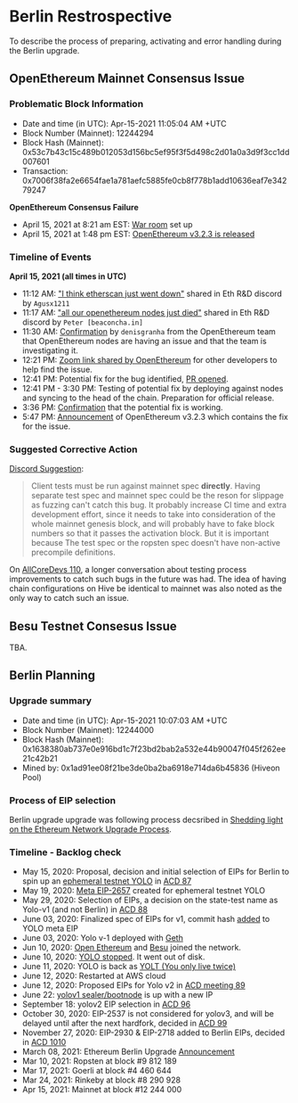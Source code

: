 # Berlin Restrospective
To describe the process of preparing, activating and error handling during the Berlin upgrade.

## OpenEthereum Mainnet Consensus Issue

### Problematic Block Information
* Date and time (in UTC): Apr-15-2021 11:05:04 AM +UTC
* Block Number (Mainnet): 12244294
* Block Hash (Mainnet): 0x53c7b43c15c489b012053d156bc5ef95f3f5d498c2d01a0a3d9f3cc1dd007601
* Transaction: 0x7006f38fa2e6654fae1a781aefc5885fe0cb8f778b1add10636eaf7e34279247


**OpenEthereum Consensus Failure**
- April 15, 2021 at 8:21 am EST: [War room](https://discordapp.com/channels/595666850260713488/745077610685661265/832229172126547998) set up
- April 15, 2021 at 1:48 pm EST: [OpenEthereum v3.2.3 is released](https://discordapp.com/channels/595666850260713488/745077610685661265/832311394178826291)

### Timeline of Events

**April 15, 2021 (all times in UTC)**
* 11:12 AM: ["I think etherscan just went down"](https://discordapp.com/channels/595666850260713488/745077610685661265/832211783883423754) shared in Eth R&D discord by `Agusx1211`
* 11:17 AM: ["all our openethereum nodes just died"](https://discordapp.com/channels/595666850260713488/745077610685661265/832211783883423754) shared in Eth R&D discord by `Peter [beaconcha.in]`
* 11:30 AM: [Confirmation](https://discord.com/channels/595666850260713488/745077610685661265/832216373312618508) by `denisgranha` from the OpenEthereum team that OpenEthereum nodes are having an issue and that the team is investigating it.
* 12:21 PM: [Zoom link shared by OpenEthereum](https://discord.com/channels/595666850260713488/745077610685661265/832229172126547998) for other developers to help find the issue.
* 12:41 PM: Potential fix for the bug identified, [PR opened](https://github.com/openethereum/openethereum/pull/364).
* 12:41 PM - 3:30 PM: Testing of potential fix by deploying against nodes and syncing to the head of the chain. Preparation for official release.
* 3:36 PM: [Confirmation](https://twitter.com/OpenEthereumOrg/status/1382752559073529856) that the potential fix is working.
* 5:47 PM: [Announcement](https://twitter.com/OpenEthereumOrg/status/1382752559073529856) of OpenEthereum v3.2.3 which contains the fix for the issue.


### Suggested Corrective Action
[Discord Suggestion](https://discordapp.com/channels/595666850260713488/745077610685661265/832280444967190559):
> Client tests must be run against mainnet spec **directly**. Having separate test spec and mainnet spec could be the reson for slippage as fuzzing can't catch this bug.
> It probably increase CI time and extra development effort, since it needs to take into consideration of the whole mainnet genesis block, and will probably have to fake block numbers so that it passes the activation block. But it is important because The test spec or the ropsten spec doesn't have non-active precompile definitions.

On [AllCoreDevs 110](https://youtu.be/-H8UpqarZ1Y?t=732), a longer conversation about testing process improvements to catch such bugs in the future was had. The idea of having chain configurations on Hive be identical to mainnet was also noted as the only way to catch such an issue.

## Besu Testnet Consesus Issue

TBA.

## Berlin Planning

### Upgrade summary
* Date and time (in UTC): Apr-15-2021 10:07:03 AM +UTC
* Block Number (Mainnet): 12244000
* Block Hash (Mainnet): 0x1638380ab737e0e916bd1c7f23bd2bab2a532e44b90047f045f262ee21c42b21
* Mined by: 0x1ad91ee08f21be3de0ba2ba6918e714da6b45836 (Hiveon Pool)

### Process of EIP selection

Berlin upgrade upgrade was following process decsribed in [Shedding light on the Ethereum Network Upgrade Process](https://medium.com/ethereum-cat-herders/shedding-light-on-the-ethereum-network-upgrade-process-4c6186ed442c).

### Timeline - Backlog check
- May 15, 2020: Proposal, decision and initial selection of EIPs for Berlin to spin up an [ephemeral testnet YOLO](https://medium.com/ethereum-cat-herders/yolo-an-ephemeral-test-network-for-ethereum-356d43179b1a) in [ACD 87](https://www.youtube.com/watch?v=bGgzALuyY3w&t=4788s)
- May 19, 2020: [Meta EIP-2657](https://eips.ethereum.org/EIPS/eip-2657) created for ephemeral testnet YOLO
- May 29, 2020: Selection of EIPs, a decision on the state-test name as Yolo-v1 (and not Berlin) in [ACD 88](https://github.com/ethereum/pm/blob/5198ef636a0f2c443a5c99374563ef285b002b0e/All%20Core%20Devs%20Meetings/Meeting%2088.md#decisions-made)
- June 03, 2020: Finalized spec of EIPs for v1, commit hash [added](https://github.com/ethereum/EIPs/pull/2657/commits/fb2a20f2d87a272edf0925f1e347b36644268f9b) to YOLO meta EIP
- June 03, 2020: Yolo v-1 deployed with [Geth](https://twitter.com/peter_szilagyi/status/1268123563850170368)
- Jun 10, 2020: [Open Ethereum](https://twitter.com/vorot93/status/1270597961014218752) and [Besu](https://github.com/hyperledger/besu/pull/1051) joined the network.
- June 10, 2020: [YOLO stopped](https://twitter.com/peter_szilagyi/status/1270824487886426113). It went out of disk.
- June 11, 2020: YOLO is back as [YOLT (You only live twice)](https://twitter.com/peter_szilagyi/status/1270931154267504643)
- June 12, 2020: Restarted at AWS cloud
- June 12, 2020: Proposed EIPs for Yolo v2 in [ACD meeting 89](https://github.com/ethereum/pm/blob/master/All%20Core%20Devs%20Meetings/Meeting%2089.md#3-yolo-testnet-update)
- June 22: [yolov1 sealer/bootnode](https://gitter.im/ethereum/AllCoreDevs?at=5ef07f5cfa0c9221fc5288f9) is up with a new IP
- September 18: yolov2 EIP selection in [ACD 96](https://github.com/ethereum/pm/blob/master/All%20Core%20Devs%20Meetings/Meeting%2096.md#decisions-made)
- October 30, 2020: EIP-2537 is not considered for yolov3, and will be delayed until after the next hardfork, decided in [ACD 99](https://github.com/ethereum/pm/blob/master/All%20Core%20Devs%20Meetings/Meeting%2099.md#decisions-made)
- November 27, 2020: EIP-2930 & EIP-2718 added to Berlin EIPs, decided in [ACD 1010](https://github.com/ethereum/pm/blob/master/All%20Core%20Devs%20Meetings/Meeting%20101.md#summary)
- March 08, 2021: Ethereum Berlin Upgrade [Announcement](https://blog.ethereum.org/2021/03/08/ethereum-berlin-upgrade-announcement/)
- Mar 10, 2021: Ropsten at block #9 812 189
- Mar 17, 2021: Goerli	at block #4 460 644
- Mar 24, 2021: Rinkeby	at block #8 290 928
- Apr 15, 2021: Mainnet	at block #12 244 000